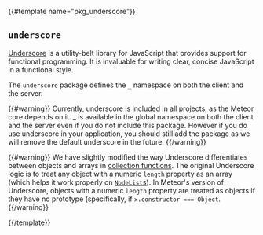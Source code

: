 {{#template name="pkg_underscore"}}
## `underscore`

[Underscore](http://underscorejs.org/) is a utility-belt library for 
JavaScript that provides support for functional programming. It is 
invaluable for writing clear, concise JavaScript in a functional style.

The `underscore` package defines the `_` namespace on both the client
and the server.


{{#warning}}
Currently, underscore is included in all projects, as the Meteor
core depends on it. _ is available in the global namespace on both the
client and the server even if you do not include this package. However
if you do use underscore in your application, you should still add the
package as we will remove the default underscore in the future.
{{/warning}}

{{#warning}}
We have slightly modified the way Underscore differentiates between
objects and arrays in [collection functions](http://underscorejs.org/#each).
The original Underscore logic is to treat any object with a numeric `length`
property as an array (which helps it work properly on
[`NodeList`s](https://developer.mozilla.org/en-US/docs/Web/API/NodeList)).
In Meteor's version of Underscore, objects with a numeric `length` property
are treated as objects if they have no prototype (specifically, if
`x.constructor === Object`.
{{/warning}}


{{/template}}
